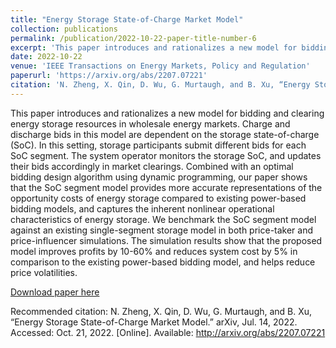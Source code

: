 ```yaml
---
title: "Energy Storage State-of-Charge Market Model"
collection: publications
permalink: /publication/2022-10-22-paper-title-number-6
excerpt: 'This paper introduces and rationalizes a new model for bidding and clearing energy storage resources in wholesale energy markets. Charge and discharge bids in this model are dependent on the storage state-of-charge (SoC).'
date: 2022-10-22
venue: 'IEEE Transactions on Energy Markets, Policy and Regulation'
paperurl: 'https://arxiv.org/abs/2207.07221'
citation: 'N. Zheng, X. Qin, D. Wu, G. Murtaugh, and B. Xu, “Energy Storage State-of-Charge Market Model.” arXiv, Jul. 14, 2022. Accessed: Oct. 21, 2022. [Online]. Available: http://arxiv.org/abs/2207.07221'
---
```

This paper introduces and rationalizes a new model for bidding and clearing energy storage resources in wholesale energy markets. Charge and discharge bids in this model are dependent on the storage state-of-charge (SoC). In this setting, storage participants submit different bids for each SoC segment. The system operator monitors the storage SoC, and updates their bids accordingly in market clearings. Combined with an optimal bidding design algorithm using dynamic programming, our paper shows that the SoC segment model provides more accurate representations of the opportunity costs of energy storage compared to existing power-based bidding models, and captures the inherent nonlinear operational characteristics of energy storage. We benchmark the SoC segment model against an existing single-segment storage model in both price-taker and price-influencer simulations. The simulation results show that the proposed model improves profits by 10-60% and reduces system cost by 5% in comparison to the existing power-based bidding model, and helps reduce price volatilities.

[Download paper here](https://arxiv.org/pdf/2207.07221.pdf)

Recommended citation: N. Zheng, X. Qin, D. Wu, G. Murtaugh, and B. Xu, “Energy Storage State-of-Charge Market Model.” arXiv, Jul. 14, 2022. Accessed: Oct. 21, 2022. [Online]. Available: http://arxiv.org/abs/2207.07221


